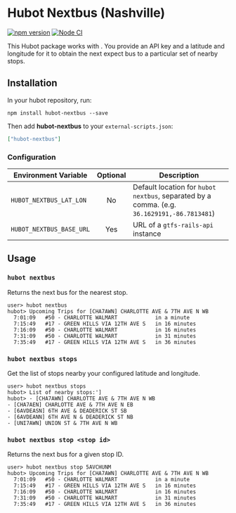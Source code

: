 # Hubot Nextbus (Nashville)

[![npm version](https://badge.fury.io/js/hubot-nextbus.svg)](http://badge.fury.io/js/hubot-nextbus) [![Node CI](https://github.com/stephenyeargin/hubot-nextbus/actions/workflows/nodejs.yml/badge.svg)](https://github.com/stephenyeargin/hubot-nextbus/actions/workflows/nodejs.yml)

This Hubot package works with . You provide an API key and a latitude and longitude for it to obtain the next expect bus to a particular set of nearby stops.

## Installation

In your hubot repository, run:

`npm install hubot-nextbus --save`

Then add **hubot-nextbus** to your `external-scripts.json`:

```json
["hubot-nextbus"]
```

### Configuration

| Environment Variable    | Optional | Description                             |
| ----------------------- | :------: | ----------------------------------------|
| `HUBOT_NEXTBUS_LAT_LON` | No       | Default location for `hubot nextbus`, separated by a comma. (e.g. `36.1629191,-86.7813481`)|
| `HUBOT_NEXTBUS_BASE_URL`| Yes      | URL of a `gtfs-rails-api` instance |

## Usage

### `hubot nextbus`

Returns the next bus for the nearest stop.

```
user> hubot nextbus
hubot> Upcoming Trips for [CHA7AWN] CHARLOTTE AVE & 7TH AVE N WB
  7:01:09   #50 - CHARLOTTE WALMART            in a minute
  7:15:49   #17 - GREEN HILLS VIA 12TH AVE S   in 16 minutes
  7:16:09   #50 - CHARLOTTE WALMART            in 16 minutes
  7:31:09   #50 - CHARLOTTE WALMART            in 31 minutes
  7:35:49   #17 - GREEN HILLS VIA 12TH AVE S   in 36 minutes
```

### `hubot nextbus stops`

Get the list of stops nearby your configured latitude and longitude.

```
user> hubot nextbus stops
hubot> List of nearby stops:']
hubot> - [CHA7AWN] CHARLOTTE AVE & 7TH AVE N WB
- [CHA7AEN] CHARLOTTE AVE & 7TH AVE N EB
- [6AVDEASN] 6TH AVE & DEADERICK ST SB
- [6AVDEANN] 6TH AVE N & DEADERICK ST NB
- [UNI7AWN] UNION ST & 7TH AVE N WB
```

### `hubot nextbus stop <stop id>`

Returns the next bus for a given stop ID.

```
user> hubot nextbus stop 5AVCHUNM
hubot> Upcoming Trips for [CHA7AWN] CHARLOTTE AVE & 7TH AVE N WB
  7:01:09   #50 - CHARLOTTE WALMART            in a minute
  7:15:49   #17 - GREEN HILLS VIA 12TH AVE S   in 16 minutes
  7:16:09   #50 - CHARLOTTE WALMART            in 16 minutes
  7:31:09   #50 - CHARLOTTE WALMART            in 31 minutes
  7:35:49   #17 - GREEN HILLS VIA 12TH AVE S   in 36 minutes
```
